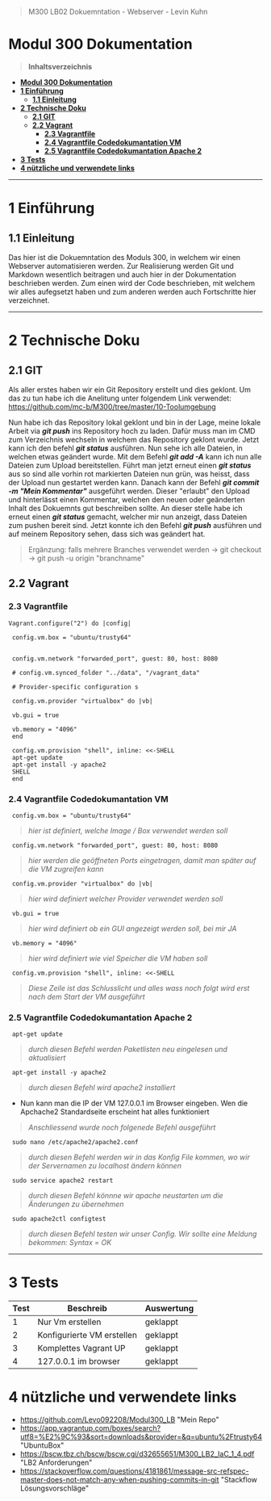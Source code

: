 > M300 LB02 Dokuemntation - Webserver - Levin Kuhn

# **Modul 300 Dokumentation**





> **Inhaltsverzeichnis**    

- [**Modul 300 Dokumentation**](#modul-300-dokumentation)
- [**1 Einführung**](#1-einführung)
  - [**1.1 Einleitung**](#11-einleitung)
- [**2 Technische Doku**](#2-technische-doku)
  - [**2.1 GIT**](#21-git)
  - [**2.2 Vagrant**](#22-vagrant)
    - [**2.3 Vagrantfile**](#23-vagrantfile)
    - [**2.4 Vagrantfile Codedokumantation VM**](#24-vagrantfile-codedokumantation-vm)
    - [**2.5 Vagrantfile Codedokumantation Apache 2**](#25-vagrantfile-codedokumantation-apache-2)
- [**3 Tests**](#3-tests)
- [**4 nützliche und verwendete links**](#4-nützliche-und-verwendete-links)

---------------------



# **1 Einführung**
## **1.1 Einleitung**

Das hier ist die Dokuemntation des Moduls 300, in welchem wir einen Webserver automatisieren werden. Zur Realisierung werden  Git und Markdown wesentlich beitragen und auch hier in der Dokumentation beschrieben werden. Zum einen wird der Code beschrieben, mit welchem wir alles aufegsetzt haben und zum anderen werden auch Fortschritte hier verzeichnet.

--------------------

# **2 Technische Doku**
## **2.1 GIT**

Als aller erstes haben wir ein Git Repository erstellt und dies geklont. Um das zu tun habe ich die Anelitung unter folgendem Link verwendet: <https://github.com/mc-b/M300/tree/master/10-Toolumgebung>

Nun habe ich das Repository lokal geklont und bin in der Lage, meine lokale Arbeit via ***git push*** ins Repository hoch zu laden. Dafür muss man im CMD zum Verzeichnis wechseln in welchem das Repository geklont wurde.
Jetzt kann ich den befehl ***git status*** ausführen. Nun sehe ich alle Dateien, in welchen etwas geändert wurde. Mit dem Befehl ***git add -A*** kann ich nun alle Dateien zum Upload bereitstellen. Führt man jetzt erneut einen ***git status*** aus so sind alle vorhin rot markierten Dateien nun grün, was heisst, dass der Upload nun gestartet werden kann. Danach kann der Befehl ***git commit -m "Mein Kommentar"*** ausgeführt werden. Dieser "erlaubt" den Upload und hinterlässt einen Kommentar, welchen den neuen oder geänderten Inhalt des Dokuemnts gut beschreiben sollte. An dieser stelle habe ich erneut einen ***git status*** gemacht, welcher mir nun anzeigt, dass Dateien zum pushen bereit sind. Jetzt konnte ich den Befehl ***git push*** ausführen und auf meinem Repository sehen, dass sich was geändert hat.

>Ergänzung: falls mehrere Branches verwendet werden -> git checkout -> git push -u origin "branchname"

                                                                             
## **2.2 Vagrant**

### **2.3 Vagrantfile**
   
   
   
    Vagrant.configure("2") do |config|       

     config.vm.box = "ubuntu/trusty64"


     config.vm.network "forwarded_port", guest: 80, host: 8080

     # config.vm.synced_folder "../data", "/vagrant_data"

     # Provider-specific configuration s
  
     config.vm.provider "virtualbox" do |vb|
  
     vb.gui = true
  
     vb.memory = "4096"
     end
  
     config.vm.provision "shell", inline: <<-SHELL
     apt-get update
     apt-get install -y apache2
     SHELL
     end




### **2.4 Vagrantfile Codedokumantation VM**

     config.vm.box = "ubuntu/trusty64"
  >*hier ist definiert, welche Image / Box verwendet werden soll*

     config.vm.network "forwarded_port", guest: 80, host: 8080
  >*hier werden die geöffneten Ports eingetragen, damit man später auf die VM zugreifen kann*

     config.vm.provider "virtualbox" do |vb|
  >*hier wird definiert welcher Provider verwendet werden soll*

     vb.gui = true
  >*hier wird definiert ob ein GUI angezeigt werden soll, bei mir JA*

     vb.memory = "4096"
  >*hier wird definiert wie viel Speicher die VM haben soll*

     config.vm.provision "shell", inline: <<-SHELL
  >*Diese Zeile ist das Schlusslicht und alles wass noch folgt wird erst nach dem Start der VM ausgeführt*





### **2.5 Vagrantfile Codedokumantation Apache 2**

     apt-get update
  >*durch diesen Befehl werden Paketlisten neu eingelesen und aktualisiert*

     apt-get install -y apache2
  >*durch diesen Befehl wird apache2 installiert*

  - Nun kann man die IP der VM 127.0.0.1 im Browser eingeben. Wen die Apchache2 Standardseite erscheint hat alles funktioniert

>*Anschliessend wurde noch folgenede Befehl ausgeführt*

     sudo nano /etc/apache2/apache2.conf
  >*durch diesen Befehl werden wir in das Konfig File kommen, wo wir der Servernamen zu localhost ändern können*

     sudo service apache2 restart
  >*durch diesen Befehl könnne wir apache neustarten um die Änderungen zu übernehmen*

     sudo apache2ctl configtest
  >*durch diesen Befehl testen wir unser Config. Wir sollte eine Meldung bekommen: Syntax = OK*

---------------------------
  











# **3 Tests**
| Test  | Beschreib     | Auswertung |
| ------- | ------------- | ---------- |
| 1       | Nur Vm erstellen | geklappt   |
| 2       | Konfigurierte VM erstellen |      geklappt   |
| 3       | Komplettes Vagrant UP              | geklappt      |
| 4       | 127.0.0.1 im browser              | geklappt      |


# **4 nützliche und verwendete links**
- <https://github.com/Levo092208/Modul300_LB> "Mein Repo"
- <https://app.vagrantup.com/boxes/search?utf8=%E2%9C%93&sort=downloads&provider=&q=ubuntu%2Ftrusty64> "UbuntuBox"
- <https://bscw.tbz.ch/bscw/bscw.cgi/d32655651/M300_LB2_IaC_1_4.pdf> "LB2 Anforderungen"
- <https://stackoverflow.com/questions/4181861/message-src-refspec-master-does-not-match-any-when-pushing-commits-in-git> "Stackflow Lösungsvorschläge"